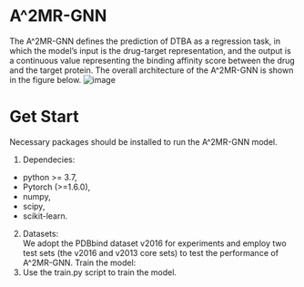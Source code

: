# A^2MR-GNN
The A^2MR-GNN defines the prediction of DTBA as a regression task, in which the model’s input is the drug-target representation, and the output is a continuous value representing the binding affinity score between the drug and the target protein. The overall architecture of the A^2MR-GNN is shown in the figure below.
![image](https://github.com/ILangXu/A2MR-GNN/assets/37317304/39d6cd92-69a0-4bfd-acc1-9d0b9abf311c)

# Get Start


Necessary packages should be installed to run the A^2MR-GNN model.
1. Dependecies:
  
* python >= 3.7,  
* Pytorch (>=1.6.0),  
* numpy,
* scipy,
* scikit-learn.  
2. Datasets:  
We adopt the PDBbind dataset v2016 for experiments and employ two test sets (the v2016 and v2013 core sets) to test the performance of A^2MR-GNN.
Train the model:
3. Use the train.py script to train the model.
